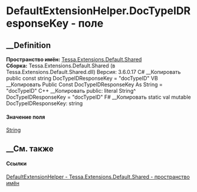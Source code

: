 # DefaultExtensionHelper.DocTypeIDResponseKey - поле
##  __Definition
 **Пространство имён:**
[Tessa.Extensions.Default.Shared](N_Tessa_Extensions_Default_Shared.htm)  
 **Сборка:** Tessa.Extensions.Default.Shared (в
Tessa.Extensions.Default.Shared.dll) Версия: 3.6.0.17
C# __Копировать
     public const string DocTypeIDResponseKey = "docTypeID"
VB __Копировать
     Public Const DocTypeIDResponseKey As String = "docTypeID"
C++ __Копировать
     public:
    literal String^ DocTypeIDResponseKey = "docTypeID"
F# __Копировать
     static val mutable DocTypeIDResponseKey: string
#### Значение поля
[String](https://learn.microsoft.com/dotnet/api/system.string)
##  __См. также
#### Ссылки
[DefaultExtensionHelper -
](T_Tessa_Extensions_Default_Shared_DefaultExtensionHelper.htm)
[Tessa.Extensions.Default.Shared - пространство
имён](N_Tessa_Extensions_Default_Shared.htm)
